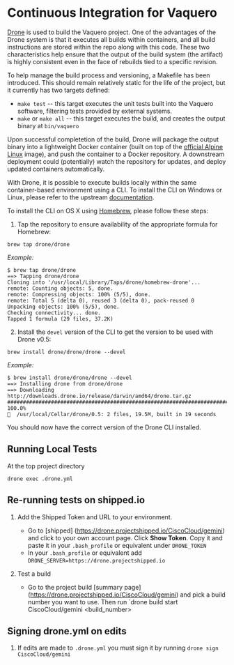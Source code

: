 # Continuous Integration for Vaquero

[Drone](https://github.com/drone/drone) is used to build the Vaquero project. One of the advantages of the Drone system is that it executes all builds within containers, and all build instructions are stored within the repo along with this code. These two characteristics help ensure that the output of the build system (the artifact) is highly consistent even in the face of rebuilds tied to a specific revision.

To help manage the build process and versioning, a Makefile has been introduced. This should remain relatively static for the life of the project, but it currently has two targets defined:

* `make test` -- this target executes the unit tests built into the Vaquero software, filtering tests provided by external systems.
* `make` or `make all` -- this target executes the build, and creates the output binary at `bin/vaquero`

Upon successful completetion of the build, Drone will package the output binary into a lightweight Docker container (built on top of the [official Alpine Linux](https://hub.docker.com/_/alpine/) image), and push the container to a Docker repository. A downstream deployment could (potentially) watch the repository for updates, and deploy updated containers automatically.

With Drone, it is possible to execute builds locally within the same container-based environment using a CLI. To install the CLI on Windows or Linux, please refer to the upstream [documentation](http://readme.drone.io/0.5/reference/cli/overview/).

To install the CLI on OS X using [Homebrew](http://brew.sh/), please follow these steps:

1. Tap the repository to ensure availability of the appropriate formula for Homebrew:

  `brew tap drone/drone`

  _Example:_

  ```shell
  $ brew tap drone/drone
  ==> Tapping drone/drone
  Cloning into '/usr/local/Library/Taps/drone/homebrew-drone'...
  remote: Counting objects: 5, done.
  remote: Compressing objects: 100% (5/5), done.
  remote: Total 5 (delta 0), reused 3 (delta 0), pack-reused 0
  Unpacking objects: 100% (5/5), done.
  Checking connectivity... done.
  Tapped 1 formula (29 files, 37.2K)
  ```

2. Install the `devel` version of the CLI to get the version to be used with Drone v0.5:

  `brew install drone/drone/drone --devel`

  _Example:_

  ```shell
  $ brew install drone/drone/drone --devel
  ==> Installing drone from drone/drone
  ==> Downloading http://downloads.drone.io/release/darwin/amd64/drone.tar.gz
  ######################################################################## 100.0%
  🍺  /usr/local/Cellar/drone/0.5: 2 files, 19.5M, built in 19 seconds
  ```

You should now have the correct version of the Drone CLI installed.

## Running Local Tests

At the top project directory

`drone exec .drone.yml`

## Re-running tests on shipped.io
1. Add the Shipped Token and URL to your environment.
    - Go to [shipped] (https://drone.projectshipped.io/CiscoCloud/gemini) and click to your own account page. Click **Show Token**. Copy it and paste it in your `.bash_profile` or equivalent under `DRONE_TOKEN`
    - In your `.bash_profile` or equivalent add `DRONE_SERVER=https://drone.projectshipped.io`

2. Test a build
    - Go to the project build [summary page] (https://drone.projectshipped.io/CiscoCloud/gemini) and pick a build number you want to use. Then run `drone build start CiscoCloud/gemini <build_number>


## Signing drone.yml on edits
1. If edits are made to `.drone.yml` you must sign it by running `drone sign CiscoCloud/gemini`

